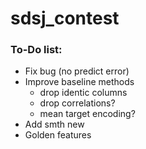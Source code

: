 # sdsj_contest

### To-Do list:
* Fix bug (no predict error)
* Improve baseline methods
  * drop identic columns
  * drop correlations? 
  * mean target encoding?  
* Add smth new
* Golden features
